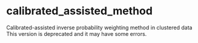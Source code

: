 # calibrated_assisted_method
Calibrated-assisted inverse probability weighting method in clustered data
This version is deprecated and it may have some errors.

